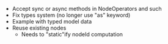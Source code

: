  - Accept sync or async methods in NodeOperators and such
 - Fix types system (no longer use "as" keyword)
 - Example with typed model data
 - Reuse existing nodes
    - Needs to "static"ify nodeId computation